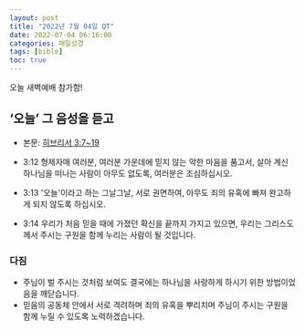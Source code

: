 ```yaml
---
layout: post
title: "2022년 7월 04일 QT"
date: 2022-07-04 06:16:00
categories: 매일성경
tags: [bible]
toc: true
---
```


오늘 새벽예배 참가함!

## ‘오늘’ 그 음성을 듣고
- 본문: [히브리서 3:7~19](https://www.bskorea.or.kr/bible/korbibReadpage.php?version=SAENEW&book=heb&chap=3&sec=7&cVersion=&fontSize=15px&fontWeight=normal#focus)

- 3:12 형제자매 여러분, 여러분 가운데에 믿지 않는 악한 마음을 품고서, 살아 계신 하나님을 떠나는 사람이 아무도 없도록, 여러분은 조심하십시오.
- 3:13 '오늘'이라고 하는 그날그날, 서로 권면하여, 아무도 죄의 유혹에 빠져 완고하게 되지 않도록 하십시오.
- 3:14 우리가 처음 믿을 때에 가졌던 확신을 끝까지 가지고 있으면, 우리는 그리스도께서 주시는 구원을 함께 누리는 사람이 될 것입니다.

### 다짐
- 주님이 벌 주시는 것처럼 보여도 결국에는 하나님을 사랑하게 하시기 위한 방법이었음을 깨닫습니다.
- 믿음의 공동체 안에서 서로 격려하며 죄의 유혹을 뿌리치며 주님이 주시는 구원을 함께 누릴 수 있도록 노력하겠습니다.
